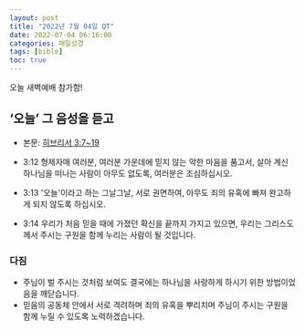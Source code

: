 ```yaml
---
layout: post
title: "2022년 7월 04일 QT"
date: 2022-07-04 06:16:00
categories: 매일성경
tags: [bible]
toc: true
---
```


오늘 새벽예배 참가함!

## ‘오늘’ 그 음성을 듣고
- 본문: [히브리서 3:7~19](https://www.bskorea.or.kr/bible/korbibReadpage.php?version=SAENEW&book=heb&chap=3&sec=7&cVersion=&fontSize=15px&fontWeight=normal#focus)

- 3:12 형제자매 여러분, 여러분 가운데에 믿지 않는 악한 마음을 품고서, 살아 계신 하나님을 떠나는 사람이 아무도 없도록, 여러분은 조심하십시오.
- 3:13 '오늘'이라고 하는 그날그날, 서로 권면하여, 아무도 죄의 유혹에 빠져 완고하게 되지 않도록 하십시오.
- 3:14 우리가 처음 믿을 때에 가졌던 확신을 끝까지 가지고 있으면, 우리는 그리스도께서 주시는 구원을 함께 누리는 사람이 될 것입니다.

### 다짐
- 주님이 벌 주시는 것처럼 보여도 결국에는 하나님을 사랑하게 하시기 위한 방법이었음을 깨닫습니다.
- 믿음의 공동체 안에서 서로 격려하며 죄의 유혹을 뿌리치며 주님이 주시는 구원을 함께 누릴 수 있도록 노력하겠습니다.
